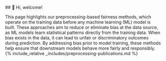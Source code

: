 <br>
<br>
## 👋 Hi, welcome!

This page highlights our preprocessing-based fairness methods, which operate on the training data before any machine learning (ML) model is built. These approaches aim to reduce or eliminate bias at the data source, as ML models learn statistical patterns directly from the training data. When bias exists in the data, it can lead to unfair or discriminatory outcomes during prediction. By addressing bias prior to model training, these methods help ensure that downstream models behave more fairly and responsibly.
 {% include_relative _includes/preprocessing-publications.md %}  
